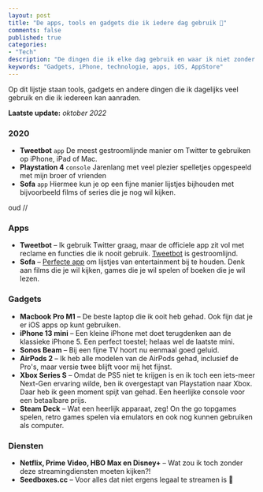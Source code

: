 ```yaml
---
layout: post
title: "De apps, tools en gadgets die ik iedere dag gebruik 📱"
comments: false
published: true
categories: 
- "Tech"
description: "De dingen die ik elke dag gebruik en waar ik niet zonder kan.."
keywords: "Gadgets, iPhone, technologie, apps, iOS, AppStore"
---
```


Op dit lijstje staan tools, gadgets en andere dingen die ik dagelijks veel gebruik en die ik iedereen kan aanraden. 

**Laatste update:** *oktober 2022*

### 2020
- **Tweetbot** `app` De meest gestroomlijnde manier om Twitter te gebruiken op iPhone, iPad of Mac.
- **Playstation 4** `console` Jarenlang met veel plezier spelletjes opgespeeld met mijn broer of vrienden
- **Sofa** `app` Hiermee kun je op een fijne manier lijstjes bijhouden met bijvoorbeeld films of series die je nog wil kijken.




oud //

### Apps
- **Tweetbot** – Ik gebruik Twitter graag, maar de officiele app zit vol met reclame en functies die ik nooit gebruik. <a href="https://itunes.apple.com/us/app/tweetbot-6-for-twitter/id1527500834?mt=8">Tweetbot</a> is gestroomlijnd.
- **Sofa** – <a href="https://itunes.apple.com/app/id1276554886">Perfecte app</a> om lijstjes van entertainment bij te houden. Denk aan films die je wil kijken, games die je wil spelen of boeken die je wil lezen.

### Gadgets
- **Macbook Pro M1** – De beste laptop die ik ooit heb gehad. Ook fijn dat je er iOS apps op kunt gebruiken.
- **iPhone 13 mini** – Een kleine iPhone met doet terugdenken aan de klassieke iPhone 5. Een perfect toestel; helaas wel de laatste mini. 
- **Sonos Beam** – Bij een fijne TV hoort nu eenmaal goed geluid.
- **AirPods 2** – Ik heb alle modelen van de AirPods gehad, inclusief de Pro's, maar versie twee blijft voor mij het fijnst.
- **Xbox Series S** – Omdat de PS5 niet te krijgen is en ik toch een iets-meer Next-Gen ervaring wilde, ben ik overgestapt van Playstation naar Xbox. Daar heb ik geen moment spijt van gehad. Een heerlijke console voor een betaalbare prijs.
- **Steam Deck** – Wat een heerlijk apparaat, zeg! On the go topgames spelen, retro games spelen via emulators en ook nog kunnen gebruiken als computer. 

### Diensten
- **Netflix, Prime Video, HBO Max en Disney+** – Wat zou ik toch zonder deze streamingdiensten moeten kijken?!
- **Seedboxes.cc** – Voor alles dat niet ergens legaal te streamen is 👀


